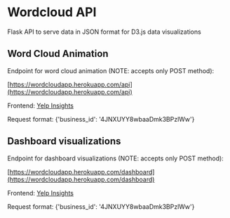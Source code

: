 # Wordcloud API

Flask API to serve data in JSON format for D3.js data visualizations

## Word Cloud Animation

Endpoint for word cloud animation (NOTE: accepts only POST method): 

[https://wordcloudapp.herokuapp.com/api](https://wordcloudapp.herokuapp.com/api)

Frontend: [Yelp Insights](https://yelpinsights.com/)

Request format: {'business_id': '4JNXUYY8wbaaDmk3BPzlWw'}

## Dashboard visualizations

Endpoint for dashboard visualizations (NOTE: accepts only POST method): 

[https://wordcloudapp.herokuapp.com/dashboard](https://wordcloudapp.herokuapp.com/dashboard)

Frontend: [Yelp Insights](https://yelpinsights.com/)

Request format: {'business_id': '4JNXUYY8wbaaDmk3BPzlWw'}

